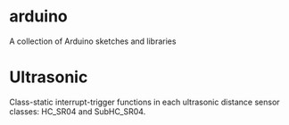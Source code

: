 # arduino
A collection of Arduino sketches and libraries
# Ultrasonic
Class-static interrupt-trigger functions in each ultrasonic distance sensor classes: HC_SR04 and SubHC_SR04.
